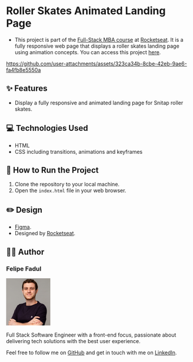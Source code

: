 # Roller Skates Animated Landing Page

- This project is part of the [Full-Stack MBA course](../../) at [Rocketseat](https://www.rocketseat.com.br/). It is a fully responsive web page that displays a roller skates landing page using animation concepts. You can access this project [here](https://felipefadul.github.io/fullstack-mba-rocketseat/01-web-development-fundamentals/006-roller-skates-animated-landing-page/).

https://github.com/user-attachments/assets/323ca34b-8cbe-42eb-9ae6-fa4fb8e5550a

## ✨ Features

- Display a fully responsive and animated landing page for Snitap roller skates.

## 💻 Technologies Used

- HTML
- CSS including transitions, animations and keyframes

## 📝 How to Run the Project

1. Clone the repository to your local machine.
2. Open the `index.html` file in your web browser.

## ✏️ Design

- [Figma](https://www.figma.com/community/file/1379866810042169871).
- Designed by [Rocketseat](https://www.rocketseat.com.br/).

## 👨‍💻 Author

### Felipe Fadul

<img src="../../assets/readme/profile-picture.jpg" alt="Felipe Fadul's profile" width="120" />

Full Stack Software Engineer with a front-end focus, passionate about delivering tech solutions with the best user experience.

Feel free to follow me on [GitHub](https://github.com/felipefadul) and get in touch with me on [LinkedIn](https://www.linkedin.com/in/felipefadul/).

